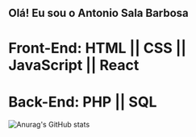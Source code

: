 ## Olá! Eu sou o Antonio Sala Barbosa
# Front-End: HTML || CSS || JavaScript || React
# Back-End: PHP || SQL

![Anurag's GitHub stats](https://github-readme-stats.vercel.app/api?username=antoniosalabarbosa&show_icons=true&theme=dracula)
